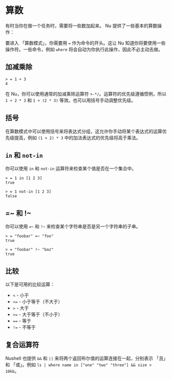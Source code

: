 # 算数

有时当你在做一个任务时，需要将一些数加起来。 Nu 提供了一些基本的算数操作：

要进入 「算数模式」，你需要用 `=` 作为命令的开头。这让 Nu 知道你将要使用一些操作符。一些命令，例如 `where` 将会自动为你执行此操作，因此不必主动去做。

## 加减乘除

```
> = 1 + 3
4
```

在 Nu，你可以使用通常的加减乘除运算符 `+-*/`。运算符的优先级遵循惯例，所以 `1 + 2 * 3` 和 `1 + (2 * 3)` 等效。也可以用括号手动调整优先级。

## 括号

在算数模式中可以使用括号来将表达式分组，这允许你手动将某个表达式的运算优先级提高，例如 `(1 + 2) * 3` 中的加法表达式的优先级将高于乘法。

## `in` 和 `not-in`

你可以使用 `in` 和 `not-in` 运算符来检查某个值是否在一个集合中。

```
> = 1 in [1 2 3]
true
```

```
> = 1 not-in [1 2 3]
false
```

## =~ 和 !~

你可以使用 `=~` 和 `!~` 来检查某个字符串是否是另一个字符串的子串。

```
> = "foobar" =~ "foo"
true
```

```
> = "foobar" !~ "baz"
true
```

## 比较

以下是可用的比较运算：

- `<` - 小于
- `<=` - 小于等于（不大于）
- `>` - 大于
- `>=` - 大于等于（不小于）
- `==` - 等于
- `!=` - 不等于

## 复合运算符

Nushell 也提供 `&&` 和 `||` 来将两个返回布尔值的运算连接在一起，分别表示 「且」和 「或」。例如 `ls | where name in ["one" "two" "three"] && size > 10kb`。
